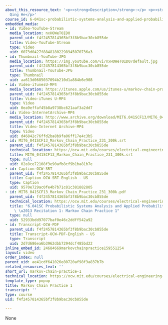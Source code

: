 ```yaml
---
about_this_resource_text: '<p><strong>Description</strong>:</p> <p><strong>Instructor</strong>:
  Qing He</p>'
course_id: 6-041sc-probabilistic-systems-analysis-and-applied-probability-fall-2013
embedded_media:
- id: Video-YouTube-Stream
  media_location: nxHOWeT0ID0
  parent_uid: f4f2457814365bf3f8b9bac30cb855de
  title: Video-YouTube-Stream
  type: Video
  uid: 6073d0427f88481802298945070736a3
- id: Thumbnail-YouTube-JPG
  media_location: https://img.youtube.com/vi/nxHOWeT0ID0/default.jpg
  parent_uid: f4f2457814365bf3f8b9bac30cb855de
  title: Thumbnail-YouTube-JPG
  type: Thumbnail
  uid: aa613d0685037094b210d1a884b6e908
- id: Video-iTunesU-MP4
  media_location: https://itunes.apple.com/us/itunes-u/markov-chain-practice-1/id814580809?i=249378246
  parent_uid: f4f2457814365bf3f8b9bac30cb855de
  title: Video-iTunes U-MP4
  type: Video
  uid: 0ea9effaf45b8a9738bc621aaf3a2dd7
- id: Video-InternetArchive-MP4
  media_location: http://www.archive.org/download/MIT6.041SCF13/MIT6_041SCF13_Markov_Chain_Practice_%231_300k.mp4
  parent_uid: f4f2457814365bf3f8b9bac30cb855de
  title: Video-Internet Archive-MP4
  type: Video
  uid: d46842c76ffd2ba8b9fa06ff17e4c3b5
- id: MIT6_041SCF13_Markov_Chain_Practice_231_300k.srt
  parent_uid: f4f2457814365bf3f8b9bac30cb855de
  technical_location: https://ocw.mit.edu/courses/electrical-engineering-and-computer-science/6-041sc-probabilistic-systems-analysis-and-applied-probability-fall-2013/resource-index/markov-chain-practice-1/MIT6_041SCF13_Markov_Chain_Practice_231_300k.srt
  title: MIT6_041SCF13_Markov_Chain_Practice_231_300k.srt
  type: null
  uid: 02e8ce72108f3e90afb8cf9b1ba81b7e
- id: Caption-OCW-SRT
  parent_uid: f4f2457814365bf3f8b9bac30cb855de
  title: Caption-OCW-SRT-English - US
  type: Caption
  uid: 9570e729ac0fe4b7b71c81c381882805
- id: MIT6_041SCF13_Markov_Chain_Practice_231_300k.pdf
  parent_uid: f4f2457814365bf3f8b9bac30cb855de
  technical_location: https://ocw.mit.edu/courses/electrical-engineering-and-computer-science/6-041sc-probabilistic-systems-analysis-and-applied-probability-fall-2013/resource-index/markov-chain-practice-1/MIT6_041SCF13_Markov_Chain_Practice_231_300k.pdf
  title: "6.041SC Probabilistic Systems Analysis and Applied Probability, Fall 2013Transcript\
    \ \u2013 Recitation 1: Markov Chain Practice 1"
  type: null
  uid: 52933bdd97077baf0e46c2ddff542a92
- id: Transcript-OCW-PDF
  parent_uid: f4f2457814365bf3f8b9bac30cb855de
  title: Transcript-OCW-PDF-English - US
  type: Transcript
  uid: 2d7d686ea6b3962dbb7294dcf485bd22
inline_embed_id: 24684669markovchainpractice159551254
layout: video
order_index: null
parent_uid: ae41cdf641026e80720af98f3a837b7b
related_resources_text: ''
short_url: markov-chain-practice-1
technical_location: https://ocw.mit.edu/courses/electrical-engineering-and-computer-science/6-041sc-probabilistic-systems-analysis-and-applied-probability-fall-2013/resource-index/markov-chain-practice-1
template_type: popup
title: Markov Chain Practice 1
transcript: ''
type: course
uid: f4f2457814365bf3f8b9bac30cb855de

---
```

None